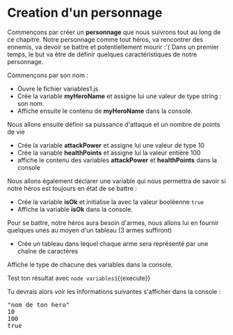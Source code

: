 # Creation d'un personnage

Commençons par créer un **personnage** que nous suivrons tout au long de ce chapitre.
Notre personnage comme tout héros, va rencontrer des ennemis, va devoir se battre et potentiellement mourir :'(
Dans un premier temps, le but va être de définir quelques caractéristiques de notre personnage.

Commençons par son nom :

- Ouvre le fichier variables1.js
- Crée la variable **myHeroName** et assigne lui une valeur de type string : son nom.
- Affiche ensuite le contenu de **myHeroName** dans la console.

Nous allons ensuite définir sa puissance d'attaque et un nombre de points de vie

- Crée la variable **attackPower** et assigne lui une valeur de type 10
- Crée la variable **healthPoints** et assigne lui la valeur entière 100
- affiche le contenu des variables **attackPower** et **healthPoints** dans la console

Nous allons également déclarer une variable qui nous permettra de savoir si notre héros est toujours en état de se battre :

- Crée la variable **isOk** et initialise la avec la valeur booléenne `true`
- Affiche la variable **isOk** dans la console.

Pour se battre, notre héros aura besoin d'armes, nous allons lui en fournir quelques unes au moyen d'un tableau (3 armes suffiront)

- Crée un tableau dans lequel chaque arme sera représenté par une chaîne de caractères

Affiche le type de chacune des variables dans la console.

Test ton résultat avec `node variables1`{{execute}}

Tu devrais alors voir les informations suivantes s'afficher dans la console :

<pre class="file">
"nom de ton hero"
10
100
true
</pre>
